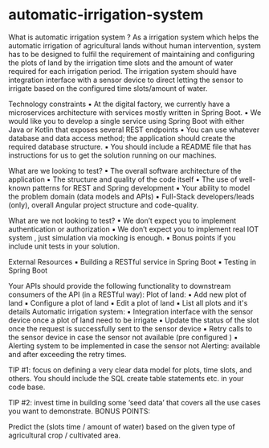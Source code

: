 # automatic-irrigation-system

What is automatic irrigation system ?
As a irrigation system which helps the automatic irrigation of agricultural lands without human intervention, system has to be designed to fulfil the requirement of maintaining and configuring the plots of land by the irrigation time slots and the
amount of water required for each irrigation period. The irrigation system should have integration interface with a sensor device to direct letting the sensor to irrigate based on
the configured time slots/amount of water.

Technology constraints
▪ At the digital factory, we currently have a microservices architecture with services mostly written in Spring Boot.
▪ We would like you to develop a single service using Spring Boot with either Java or Kotlin that exposes several REST endpoints
▪ You can use whatever database and data access method; the application should create the required database structure.
▪ You should include a README file that has instructions for us to get the solution running on our machines.

What are we looking to test?
▪ The overall software architecture of the application
▪ The structure and quality of the code itself
▪ The use of well-known patterns for REST and Spring development
▪ Your ability to model the problem domain (data models and APIs)
▪ Full-Stack developers/leads (only), overall Angular project structure and code-quality.

What are we not looking to test?
▪ We don’t expect you to implement authentication or authorization
▪ We don’t expect you to implement real IOT system , just simulation via mocking is enough.
▪ Bonus points if you include unit tests in your solution.

External Resources
▪ Building a RESTful service in Spring Boot
▪ Testing in Spring Boot

Your APIs should provide the following functionality to downstream consumers of the API (in a RESTful way):
Plot of land:
▪ Add new plot of land
▪ Configure a plot of land
▪ Edit a plot of land
▪ List all plots and it's details
Automatic irrigation system:
▪ Integration interface with the sensor device once a plot of land need to be irrigate
▪ Update the status of the slot once the request is successfully sent to the sensor device
▪ Retry calls to the sensor device in case the sensor not available (pre configured )
▪ Alerting system to be implemented in case the sensor not
Alerting:
available and after exceeding the retry times.

TIP #1: focus on defining a very clear data model for plots, time
slots, and others. You should include the SQL create table
statements etc. in your code base.

TIP #2: invest time in building some ‘seed data’ that covers all
the use cases you want to demonstrate.
BONUS POINTS:

Predict the (slots time / amount of water) based on the
given type of agricultural crop / cultivated area.
